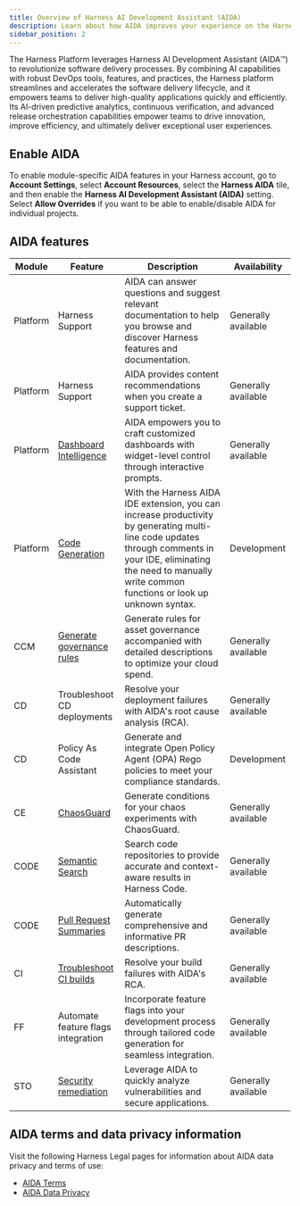 ```yaml
---
title: Overview of Harness AI Development Assistant (AIDA)
description: Learn about how AIDA improves your experience on the Harness platform.
sidebar_position: 2
---
```


The Harness Platform leverages Harness AI Development Assistant (AIDA:tm:) to revolutionize software delivery processes. By combining AI capabilities with robust DevOps tools, features, and practices, the Harness platform streamlines and accelerates the software delivery lifecycle, and it empowers teams to deliver high-quality applications quickly and efficiently. Its AI-driven predictive analytics, continuous verification, and advanced release orchestration capabilities empower teams to drive innovation, improve efficiency, and ultimately deliver exceptional user experiences.

## Enable AIDA

To enable module-specific AIDA features in your Harness account, go to **Account Settings**, select **Account Resources**, select the **Harness AIDA** tile, and then enable the **Harness AI Development Assistant (AIDA)** setting. Select **Allow Overrides** if you want to be able to enable/disable AIDA for individual projects.

## AIDA features

| Module   | Feature                                                                                                                          | Description                                                                                                                                                                                                               | Availability        |
|----------|----------------------------------------------------------------------------------------------------------------------------------|---------------------------------------------------------------------------------------------------------------------------------------------------------------------------------------------------------------------------|---------------------|
| Platform | Harness Support                                                                                                                  | AIDA can answer questions and suggest relevant documentation to help you browse and discover Harness features and documentation.                                                                                          | Generally available |
| Platform | Harness Support                                                                                                                  | AIDA provides content recommendations when you create a support ticket.                                                                                                                                                   | Generally available |
| Platform | [Dashboard Intelligence](/docs/platform/dashboards/use-dashboard-intelligence-by-aida)                                           | AIDA empowers you to craft customized dashboards with widget-level control through interactive prompts.                                                                                                                   | Generally available |
| Platform | [Code Generation](/docs/platform/harness-aida/aida-code-gen/)                                                                    | With the Harness AIDA IDE extension, you can increase productivity by generating multi-line code updates through comments in your IDE, eliminating the need to manually write common functions or look up unknown syntax. | Development         |
| CCM      | [Generate governance rules](/docs/category/harness-aida-for-asset-governance)                                                    | Generate rules for asset governance accompanied with detailed descriptions to optimize your cloud spend.                                                                                                                  | Generally available |
| CD       | Troubleshoot CD deployments                                                                                                      | Resolve your deployment failures with AIDA's root cause analysis (RCA).                                                                                                                                                   | Generally available |
| CD       | Policy As Code Assistant                                                                                                         | Generate and integrate Open Policy Agent (OPA) Rego policies to meet your compliance standards.                                                                                                                           | Development         |
| CE       | [ChaosGuard](/docs/chaos-engineering/features/chaosguard/introduction-to-chaosguard)                                             | Generate conditions for your chaos experiments with ChaosGuard.                                                                                                                                                           | Generally available |
| CODE     | [Semantic Search](/docs/code-repository/work-in-repos/semantic-search)                                                           | Search code repositories to provide accurate and context-aware results in Harness Code.                                                                                                                                   | Generally available |
| CODE     | [Pull Request Summaries](/docs/code-repository/pull-requests/aida-code-pr)                                                       | Automatically generate comprehensive and informative PR descriptions.                                                                                                                                                     | Generally available |
| CI       | [Troubleshoot CI builds](/docs/continuous-integration/troubleshoot-ci/aida)                                                      | Resolve your build failures with AIDA's RCA.                                                                                                                                                                              | Generally available |
| FF       | Automate feature flags integration                                                                                               | Incorporate feature flags into your development process through tailored code generation for seamless integration.                                                                                                        | Generally available |
| STO      | [Security remediation](/docs/security-testing-orchestration/use-sto/view-and-troubleshoot-vulnerabilities/ai-based-remediations) | Leverage AIDA to quickly analyze vulnerabilities and secure applications.                                                                                                                                                 | Generally available |

## AIDA terms and data privacy information

Visit the following Harness Legal pages for information about AIDA data privacy and terms of use:

- [AIDA Terms](https://www.harness.io/legal/aida-terms)
- [AIDA Data Privacy](https://www.harness.io/legal/aida-privacy)
